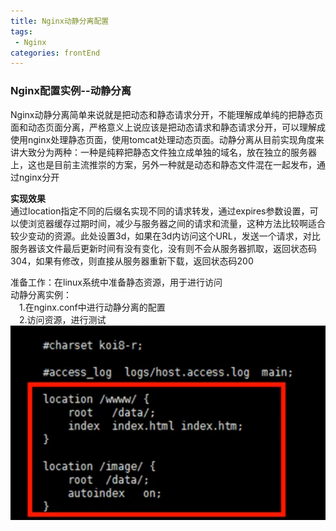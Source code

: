```yaml
---
title: Nginx动静分离配置
tags: 
 - Nginx
categories: frontEnd
---
```



### Nginx配置实例--动静分离
Nginx动静分离简单来说就是把动态和静态请求分开，不能理解成单纯的把静态页面和动态页面分离，严格意义上说应该是把动态请求和静态请求分开，可以理解成使用nginx处理静态页面，使用tomcat处理动态页面。动静分离从目前实现角度来讲大致分为两种：一种是纯粹把静态文件独立成单独的域名，放在独立的服务器上，这也是目前主流推崇的方案，另外一种就是动态和静态文件混在一起发布，通过nginx分开
    
**实现效果**  
通过location指定不同的后缀名实现不同的请求转发，通过expires参数设置，可以使浏览器缓存过期时间，减少与服务器之间的请求和流量，这种方法比较啊适合较少变动的资源。此处设置3d，如果在3d内访问这个URL，发送一个请求，对比服务器该文件最后更新时间有没有变化，没有则不会从服务器抓取，返回状态码304，如果有修改，则直接从服务器重新下载，返回状态码200

准备工作：在linux系统中准备静态资源，用于进行访问  
动静分离实例：  
&emsp;1.在nginx.conf中进行动静分离的配置  
&emsp;2.访问资源，进行测试  
![](../../.vuepress/public/img/89d44b0c.png)
        
